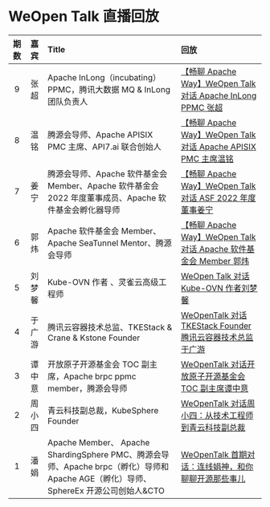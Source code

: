 # WeOpen Talk 直播回放

| 期数 |  嘉宾  | Title                                                        | 回放                                                         |
| :--: | :----: | :----------------------------------------------------------- | :----------------------------------------------------------- |
|  9   | 张超 | Apache InLong（incubating）PPMC，腾讯大数据 MQ & InLong 团队负责人        | [【畅聊 Apache Way】WeOpen Talk 对话 Apache InLong PPMC 张超](https://www.bilibili.com/video/BV1vY4y187eF)|
|  8   | 温铭 | 腾源会导师、Apache APISIX PMC 主席、API7.ai 联合创始人        | [【畅聊 Apache Way】WeOpen Talk 对话 Apache APISIX PMC 主席温铭](https://www.bilibili.com/video/BV1eF411M7Xd) |
|  7   | 姜宁 | 腾源会导师、Apache 软件基金会 Member、Apache 软件基金会 2022 年度董事成员、Apache 软件基金会孵化器导师 | [【畅聊 Apache Way】WeOpen Talk 对话 ASF 2022 年度董事姜宁](https://www.bilibili.com/video/BV14u411v7mX)|
|  6   | 郭炜 | Apache 软件基金会 Member、Apache SeaTunnel Mentor、腾源会导师                           | [【畅聊 Apache Way】WeOpen Talk 对话 Apache 软件基金会 Member 郭炜](https://www.bilibili.com/video/BV1uZ4y1U7Xy)|
|  5   |  刘梦馨  | Kube-OVN 作者 、灵雀云高级工程师 | [WeOpen Talk 对话 Kube-OVN 作者刘梦馨](https://www.bilibili.com/video/BV1Bu411i7GS)|
|  4   | 于广游 | 腾讯云容器技术总监、TKEStack & Crane & Kstone Founder        | [WeOpenTalk 对话 TKEStack Founder 腾讯云容器技术总监于广游](https://www.bilibili.com/video/BV1db4y1H7sB?p=1&share_medium=iphone&share_plat=ios&share_session_id=9DAC40AE-9B1A-484E-909F-DBC128DC43E6&share_source=WEIXIN&share_tag=s_i&timestamp=1648034449&unique_k=OqipicM) |
|  3   | 谭中意 | 开放原子开源基金会 TOC 副主席，Apache brpc ppmc member，腾源会导师 | [WeOpenTalk 对话开放原子开源基金会 TOC 副主席谭中意](https://www.bilibili.com/video/BV14r4y1B7EQ?p=1&share_medium=iphone&share_plat=ios&share_session_id=5B869B35-EA1E-4F1F-BC7F-561AF7FAA15D&share_source=WEIXIN&share_tag=s_i&timestamp=1648034437&unique_k=8Dz2W2K) |
|  2   | 周小四 | 青云科技副总裁，KubeSphere Founder                           | [WeOpenTalk 对话周小四：从技术工程师到青云科技副总裁](https://www.bilibili.com/video/BV1aq4y1i7dD?p=1&share_medium=iphone&share_plat=ios&share_session_id=727C1F27-3174-49EF-9CE5-018D21DEDF85&share_source=WEIXIN&share_tag=s_i&timestamp=1648034419&unique_k=y2QMHt3) |
|  1   |  潘娟  | Apache Member、 Apache ShardingSphere PMC、腾源会导师、Apache brpc（孵化）导师和 Apache AGE（孵化）导师、SphereEx 开源公司创始人&CTO | [WeOpenTalk 首期对话：连线娟神，和你聊聊开源那些事儿](https://www.bilibili.com/video/BV1km4y1U772?p=1&share_medium=iphone&share_plat=ios&share_session_id=BE52A9CB-F295-4A1B-915B-55002D5E102B&share_source=WEIXIN&share_tag=s_i&timestamp=1648034405&unique_k=sRUpkD4) |

